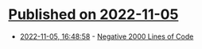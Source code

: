 # [Published on 2022-11-05](index.md)

* [2022-11-05, 16:48:58](https://news.ycombinator.com/item?id=33483165) - [Negative 2000 Lines of Code](https://www.folklore.org/StoryView.py?story=Negative_2000_Lines_Of_Code.txt)
